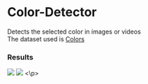 # Color-Detector
Detects the selected color in images or videos<br>
The dataset used is <a href='https://drive.google.com/open?id=1H8_GjMX92tAHnnp2wVL6hHxB4vXZOTlB'> Colors</a>
<h3>Results</h3>
<p float='left'>
  <img src="Color1"\>
  <img src="Color2"\>
<\p>
